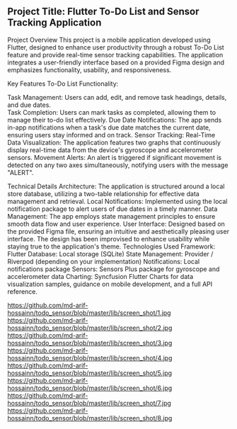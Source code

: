 ## Project Title: Flutter To-Do List and Sensor Tracking Application
Project Overview
This project is a mobile application developed using Flutter, designed to enhance user productivity through a robust To-Do List feature and provide real-time sensor tracking capabilities. The application integrates a user-friendly interface based on a provided Figma design and emphasizes functionality, usability, and responsiveness.

Key Features
To-Do List Functionality:

Task Management: Users can add, edit, and remove task headings, details, and due dates.  
Task Completion: Users can mark tasks as completed, allowing them to manage their to-do list effectively.
Due Date Notifications: The app sends in-app notifications when a task's due date matches the current date, ensuring users stay informed and on track.
Sensor Tracking:
Real-Time Data Visualization: The application features two graphs that continuously display real-time data from the device's gyroscope and accelerometer sensors.
Movement Alerts: An alert is triggered if significant movement is detected on any two axes simultaneously, notifying users with the message "ALERT".

Technical Details
Architecture: The application is structured around a local store database, utilizing a two-table relationship for effective data management and retrieval.
Local Notifications: Implemented using the local notification package to alert users of due dates in a timely manner.
Data Management: The app employs state management principles to ensure smooth data flow and user experience.
User Interface: Designed based on the provided Figma file, ensuring an intuitive and aesthetically pleasing user interface. The design has been improvised to enhance usability while staying true to the application's theme.
Technologies Used
Framework: Flutter
Database: Local storage (SQLite)
State Management: Provider / Riverpod (depending on your implementation)
Notifications: Local notifications package
Sensors: Sensors Plus package for gyroscope and accelerometer data
Charting: Syncfusion Flutter Charts for data visualization
samples, guidance on mobile development, and a full API reference.

https://github.com/md-arif-hossainn/todo_sensor/blob/master/lib/screen_shot/1.jpg
https://github.com/md-arif-hossainn/todo_sensor/blob/master/lib/screen_shot/2.jpg
https://github.com/md-arif-hossainn/todo_sensor/blob/master/lib/screen_shot/3.jpg
https://github.com/md-arif-hossainn/todo_sensor/blob/master/lib/screen_shot/4.jpg
https://github.com/md-arif-hossainn/todo_sensor/blob/master/lib/screen_shot/5.jpg
https://github.com/md-arif-hossainn/todo_sensor/blob/master/lib/screen_shot/6.jpg
https://github.com/md-arif-hossainn/todo_sensor/blob/master/lib/screen_shot/7.jpg
https://github.com/md-arif-hossainn/todo_sensor/blob/master/lib/screen_shot/8.jpg
